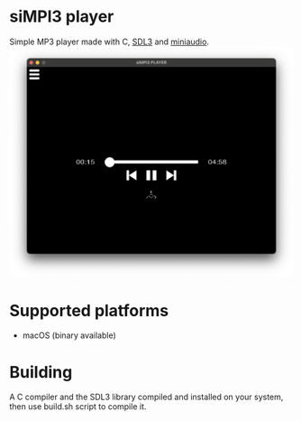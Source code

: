 # siMPl3 player
Simple MP3 player made with C, [SDL3](https://github.com/libsdl-org/SDL) and [miniaudio](https://github.com/mackron/miniaudio).
<img src="assets/demoimg.png" alt="demoimg.png">

# Supported platforms
* macOS (binary available)

# Building
A C compiler and the SDL3 library compiled and installed on your system, then use build.sh script to compile it.
